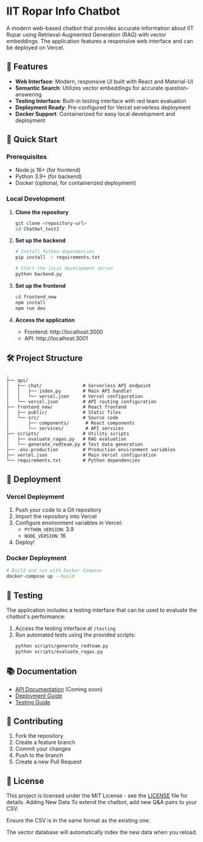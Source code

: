 # IIT Ropar Info Chatbot

A modern web-based chatbot that provides accurate information about IIT Ropar using Retrieval-Augmented Generation (RAG) with vector embeddings. The application features a responsive web interface and can be deployed on Vercel.

## 🌟 Features

- **Web Interface**: Modern, responsive UI built with React and Material-UI
- **Semantic Search**: Utilizes vector embeddings for accurate question-answering
- **Testing Interface**: Built-in testing interface with red team evaluation
- **Deployment Ready**: Pre-configured for Vercel serverless deployment
- **Docker Support**: Containerized for easy local development and deployment

## 🚀 Quick Start

### Prerequisites

- Node.js 16+ (for frontend)
- Python 3.9+ (for backend)
- Docker (optional, for containerized deployment)

### Local Development

1. **Clone the repository**
   ```bash
   git clone <repository-url>
   cd Chatbot_test2
   ```

2. **Set up the backend**
   ```bash
   # Install Python dependencies
   pip install -r requirements.txt
   
   # Start the local development server
   python backend.py
   ```

3. **Set up the frontend**
   ```bash
   cd frontend_new
   npm install
   npm run dev
   ```

4. **Access the application**
   - Frontend: http://localhost:3000
   - API: http://localhost:3001

## 🛠 Project Structure

```
.
├── api/
│   ├── chat/               # Serverless API endpoint
│   │   ├── index.py        # Main API handler
│   │   └── vercel.json     # Vercel configuration
│   └── vercel.json         # API routing configuration
├── frontend_new/           # React frontend
│   ├── public/             # Static files
│   └── src/                # Source code
│       ├── components/      # React components
│       └── services/        # API services
├── scripts/                # Utility scripts
│   ├── evaluate_ragas.py   # RAG evaluation
│   └── generate_redteam.py # Test data generation
├── .env.production         # Production environment variables
├── vercel.json             # Main Vercel configuration
└── requirements.txt        # Python dependencies
```

## 🚀 Deployment

### Vercel Deployment

1. Push your code to a Git repository
2. Import the repository into Vercel
3. Configure environment variables in Vercel:
   - `PYTHON_VERSION`: 3.9
   - `NODE_VERSION`: 16
4. Deploy!

### Docker Deployment

```bash
# Build and run with Docker Compose
docker-compose up --build
```

## 🧪 Testing

The application includes a testing interface that can be used to evaluate the chatbot's performance:

1. Access the testing interface at `/testing`
2. Run automated tests using the provided scripts:
   ```bash
   python scripts/generate_redteam.py
   python scripts/evaluate_ragas.py
   ```

## 📚 Documentation

- [API Documentation](#) (Coming soon)
- [Deployment Guide](DEPLOYMENT.md)
- [Testing Guide](scripts/README.md)

## 🤝 Contributing

1. Fork the repository
2. Create a feature branch
3. Commit your changes
4. Push to the branch
5. Create a new Pull Request

## 📄 License

This project is licensed under the MIT License - see the [LICENSE](LICENSE) file for details.
Adding New Data
To extend the chatbot, add new Q&A pairs to your CSV.

Ensure the CSV is in the same format as the existing one.

The vector database will automatically index the new data when you reload.
